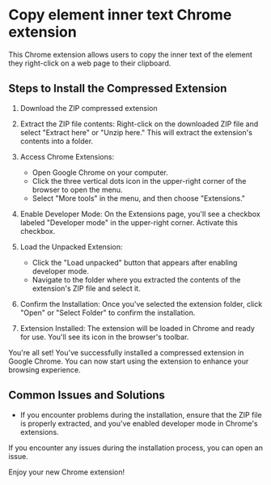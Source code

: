 # Copy element inner text Chrome extension

This Chrome extension allows users to copy the inner text of the element they right-click on a web page to their clipboard.

## Steps to Install the Compressed Extension

1. Download the ZIP compressed extension

2. Extract the ZIP file contents: Right-click on the downloaded ZIP file and select "Extract here" or "Unzip here." This will extract the extension's contents into a folder.

3. Access Chrome Extensions:
   - Open Google Chrome on your computer.
   - Click the three vertical dots icon in the upper-right corner of the browser to open the menu.
   - Select "More tools" in the menu, and then choose "Extensions."

4. Enable Developer Mode: On the Extensions page, you'll see a checkbox labeled "Developer mode" in the upper-right corner. Activate this checkbox.

5. Load the Unpacked Extension:
   - Click the "Load unpacked" button that appears after enabling developer mode.
   - Navigate to the folder where you extracted the contents of the extension's ZIP file and select it.

6. Confirm the Installation: Once you've selected the extension folder, click "Open" or "Select Folder" to confirm the installation.

7. Extension Installed: The extension will be loaded in Chrome and ready for use. You'll see its icon in the browser's toolbar.

You're all set! You've successfully installed a compressed extension in Google Chrome. You can now start using the extension to enhance your browsing experience.

## Common Issues and Solutions

- If you encounter problems during the installation, ensure that the ZIP file is properly extracted, and you've enabled developer mode in Chrome's extensions.

If you encounter any issues during the installation process, you can open an issue.

Enjoy your new Chrome extension!

